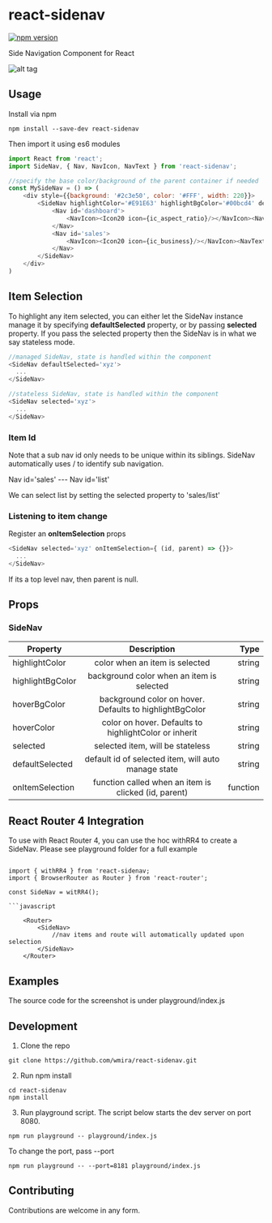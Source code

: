 # react-sidenav

[![npm version](https://badge.fury.io/js/react-sidenav.svg)](https://badge.fury.io/js/react-sidenav)

Side Navigation Component for React

![alt tag](https://raw.githubusercontent.com/wmira/react-sidenav/master/sidenav.png)

## Usage

Install via npm

```shell
npm install --save-dev react-sidenav
```

Then import it using es6 modules

```javascript
import React from 'react';
import SideNav, { Nav, NavIcon, NavText } from 'react-sidenav';

//specify the base color/background of the parent container if needed
const MySideNav = () => (
    <div style={{background: '#2c3e50', color: '#FFF', width: 220}}> 
        <SideNav highlightColor='#E91E63' highlightBgColor='#00bcd4' defaultSelected='sales'>       
            <Nav id='dashboard'>
                <NavIcon><Icon20 icon={ic_aspect_ratio}/></NavIcon><NavText> Dashboard </NavText>
            </Nav>
            <Nav id='sales'>
                <NavIcon><Icon20 icon={ic_business}/></NavIcon><NavText> Sales </NavText>
            </Nav>
        </SideNav>
    </div>
)

```

## Item Selection

To highlight any item selected, you can either let the SideNav instance manage it by specifying **defaultSelected** property,
or by passing **selected** property. If you pass the selected property then the SideNav is in what we say stateless mode.


```javascript
//managed SideNav, state is handled within the component
<SideNav defaultSelected='xyz'>
  ...
</SideNav>
```

```javascript
//stateless SideNav, state is handled within the component
<SideNav selected='xyz'>
  ...
</SideNav>
```

### Item Id

Note that a sub nav id only needs to be unique within its siblings. SideNav automatically uses / to identify sub navigation.

Nav id='sales'
  --- Nav id='list'

We can select list by setting the selected property to 'sales/list'


### Listening to item change

Register an **onItemSelection** props

```javascript
<SideNav selected='xyz' onItemSelection={ (id, parent) => {}}>
  ...
</SideNav>
```

If its a top level nav, then parent is null.

## Props

### SideNav

| Property        | Description           | Type  |
| ------------- |:-------------:| -----:|
| highlightColor      | color when an item is selected | string |
| highlightBgColor      | background color when an item is selected   |   string |
| hoverBgColor | background color on hover. Defaults to highlightBgColor     |    string |
| hoverColor  | color on hover. Defaults to highlightColor or inherit | string |
| selected  | selected item, will be stateless | string |
| defaultSelected  | default id of selected item, will auto manage state | string |
| onItemSelection  | function called when an item is clicked (id, parent) | function |


## React Router 4 Integration

To use with React Router 4, you can use the hoc withRR4 to create a SideNav. Please see playground folder for a full example

```

import { withRR4 } from 'react-sidenav;
import { BrowserRouter as Router } from 'react-router';

const SideNav = witRR4();

```javascript

    <Router>
        <SideNav>
            //nav items and route will automatically updated upon selection
        </SideNav>
    </Router>

```


## Examples

The source code for the screenshot is under playground/index.js


## Development

1. Clone the repo
```shell
git clone https://github.com/wmira/react-sidenav.git
```

2. Run npm install
```shell
cd react-sidenav
npm install
```
3. Run playground script. The script below starts the dev server on port 8080.
```shell
npm run playground -- playground/index.js
```
To change the port, pass --port
```shell
npm run playground -- --port=8181 playground/index.js
```

## Contributing

Contributions are welcome in any form.